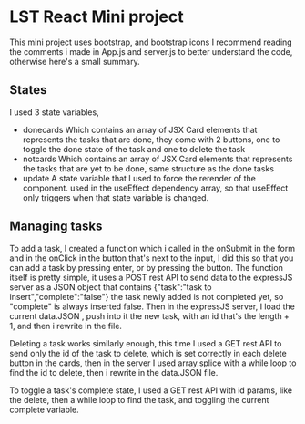 # LST React Mini project

This mini project uses bootstrap, and bootstrap icons
I recommend reading the comments i made in App.js and server.js to better
understand the code, otherwise here's a small summary.

## States

I used 3 state variables,

- donecards
  Which contains an array of JSX Card elements that represents the tasks
  that are done, they come with 2 buttons, one to toggle the done state of the task
  and one to delete the task
- notcards
  Which contains an array of JSX Card elements that represents the tasks
  that are yet to be done, same structure as the done tasks
- update
  A state variable that I used to force the rerender of the component.
  used in the useEffect dependency array, so that useEffect only triggers
  when that state variable is changed.

## Managing tasks

To add a task, I created a function which i called in the onSubmit in the form
and in the onClick in the button that's next to the input, I did this so that
you can add a task by pressing enter, or by pressing the button.
The function itself is pretty simple, it uses a POST rest API to send
data to the expressJS server as a JSON object that contains
{"task":"task to insert","complete":"false"}
the task newly added is not completed yet, so "complete" is always inserted false.
Then in the expressJS server, I load the current data.JSON , push into it the
new task, with an id that's the length + 1, and then i rewrite in the file.

Deleting a task works similarly enough, this time I used a GET rest API to send only
the id of the task to delete, which is set correctly in each delete button in the cards,
then in the server I used array.splice with a while loop to find the id to delete,
then i rewrite in the data.JSON file.

To toggle a task's complete state, I used a GET rest API with id params, like the delete,
then a while loop to find the task, and toggling the current complete variable.
